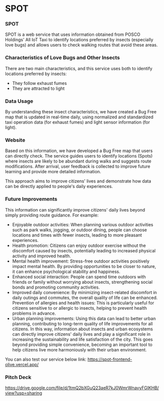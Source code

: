 # SPOT
### SPOT
SPOT is a web service that uses information obtained from POSCO Holdings' All IoT Taxi to identify locations preferred by insects (especially love bugs) and allows users to check walking routes that avoid these areas.

### Characteristics of Love Bugs and Other Insects
There are two main characteristics, and this service uses both to identify locations preferred by insects:

- They follow exhaust fumes
- They are attracted to light
### Data Usage
By understanding these insect characteristics, we have created a Bug Free map that is updated in real-time daily, using normalized and standardized taxi operation data (for exhaust fumes) and light sensor information (for light).

### Website
Based on this information, we have developed a Bug Free map that users can directly check. The service guides users to identify locations (Spots) where insects are likely to be abundant during walks and suggests route modifications. After arrival, user feedback is collected to improve future learning and provide more detailed information.

This approach aims to improve citizens' lives and demonstrate how data can be directly applied to people's daily experiences.

### Future Improvements
This information can significantly improve citizens' daily lives beyond simply providing route guidance. For example:

- Enjoyable outdoor activities: When planning various outdoor activities such as park walks, jogging, or outdoor dining, people can choose locations and times with fewer insects, leading to more pleasant experiences.
- Health promotion: Citizens can enjoy outdoor exercise without the discomfort caused by insects, potentially leading to increased physical activity and improved health.
- Mental health improvement: Stress-free outdoor activities positively impact mental health. By providing opportunities to be closer to nature, it can enhance psychological stability and happiness.
- Enhanced social interaction: People can spend time outdoors with friends or family without worrying about insects, strengthening social bonds and promoting community activities.
- Improved daily convenience: By minimizing insect-related discomfort in daily outings and commutes, the overall quality of life can be enhanced.
Prevention of allergies and health issues: This is particularly useful for citizens sensitive to or allergic to insects, helping to prevent health problems in advance.
- Urban planning improvements: Using this data can lead to better urban planning, contributing to long-term quality of life improvements for all citizens.
In this way, information about insects and urban ecosystems can directly improve citizens' daily lives and play a significant role in increasing the sustainability and life satisfaction of the city. This goes beyond providing simple convenience, becoming an important tool to help citizens live more harmoniously with their urban environment.

You can also test our service below link:
https://spot-frontend-olive.vercel.app/

### Pitch Deck
https://drive.google.com/file/d/1tmQ2bXGuQ23aeR7kJ0WmrWnavyFGIKHB/view?usp=sharing


